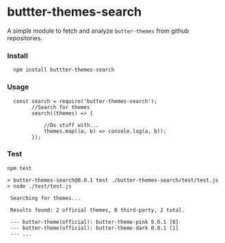# buttter-themes-search

A simple module to fetch and analyze `butter-themes` from github repositories.

### Install
```SHELL
  npm install buttter-themes-search
```

### Usage
```JS
  const search = require('butter-themes-search');
        //Search for themes
        search((themes) => {

            //Do stuff with...
            themes.map((a, b) => console.log(a, b));
        });
```

### Test
```SHELL
npm test

> butter-themes-search@0.0.1 test ./butter-themes-search/test/test.js
> node ./test/test.js

 Searching for themes...

 Results found: 2 official themes, 0 third-party, 2 total.

 --- butter-theme(official): butter-theme-pink 0.0.1 [0]
 --- butter-theme(official): butter-theme-dark 0.0.1 [1]
 --- ...
```
